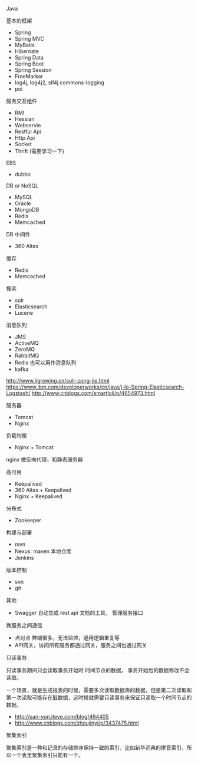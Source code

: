 Java

基本的框架 
- Spring
- Spring MVC
- MyBatis
- Hibernate
- Spring Data
- Spring Boot
- Spring Session
- FreeMarker
- log4j, log4j2, slf4j commons-logging
- poi

服务交互组件
- RMI
- Hessian
- Webservie
- Restful Api
- Http Api
- Socket
- Thrift (需要学习一下)

EBS 
- dubbo

DB or NoSQL
- MySQL
- Oracle
- MongoDB
- Redis
- Memcached

DB 中间件

- 360 Altas 

缓存
- Redis
- Memcached

搜索
- solr
- Elasticsearch
- Lucene

消息队列
- JMS
- ActiveMQ
- ZeroMQ
- RabbitMQ
- Redis 也可以用作消息队列
- kafka

http://www.iigrowing.cn/solr-zong-jie.html
https://www.ibm.com/developerworks/cn/java/j-lo-Spring-Elasticsearch-Logstash/
http://www.cnblogs.com/smartloli/p/4654973.html

服务器
- Tomcat 
- Nginx

负载均衡

- Nginx + Tomcat 

nginx 做反向代理，和静态服务器


高可用

- Keepalived
- 360 Altas + Keepalived
- Nginx + Keepalived

分布式
- Zookeeper

构建与部署
- mvn
- Nexus: maven 本地仓库
- Jenkins

版本控制
- svn
- git

其他 
- Swagger 自动生成 rest api 文档的工具， 管理服务接口

微服务之间通信
- 点对点 弊端很多，无法监控，通用逻辑重复等
- API网关，访问所有服务都通过网关，服务之间也通过网关


只读事务

只读事务期间只会读取事务开始时 时间节点的数据， 事务开始后的数据修改不会读取。

一个场景，就是生成报表的时候，需要多次读取数据库的数据，但是第二次读取和第一次读取可能存在脏数据，这时候就需要只读事务来保证只读取一个时间节点的数据。

- http://san-yun.iteye.com/blog/494405
- http://www.cnblogs.com/zhoujinyi/p/3437475.html

聚集索引

聚集索引是一种和记录的存储排序保持一致的索引，比如新华词典的拼音索引，所以一个表里聚集索引只能有一个。
